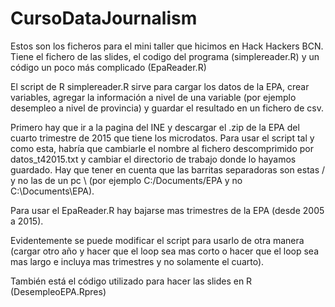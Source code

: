 # CursoDataJournalism

Estos son los ficheros para el mini taller que hicimos en Hack Hackers BCN. Tiene el fichero de las slides, el codigo del programa (simplereader.R) y un código un poco más complicado (EpaReader.R)

El script de R simplereader.R sirve para cargar los datos de la EPA, crear variables, agregar la información a nivel de una variable (por ejemplo desempleo a  nivel de provincia) y guardar el resultado en un fichero de csv. 

Primero hay que ir a la pagina del INE y descargar el .zip de la EPA del cuarto trimestre de 2015 que tiene los microdatos. Para usar el script tal y como esta, habría que cambiarle el nombre al fichero descomprimido por datos_t42015.txt y cambiar el directorio de trabajo donde lo hayamos guardado. Hay que tener en cuenta que las barritas separadoras son estas / y no las de un pc \ (por ejemplo C:/Documents/EPA y no C:\Documents\EPA).

Para usar el EpaReader.R hay bajarse mas trimestres de la EPA (desde 2005 a 2015).

Evidentemente se puede modificar el script para usarlo de otra manera (cargar otro año y hacer que el loop sea mas corto o hacer que el loop sea mas largo e incluya mas trimestres y no solamente el cuarto).

También está el código utilizado para hacer las slides en R (DesempleoEPA.Rpres)
